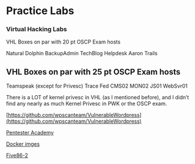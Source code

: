 # Practice Labs

### Virtual Hacking Labs

VHL Boxes on par with 20 pt OSCP Exam hosts

Natural Dolphin BackupAdmin TechBlog Helpdesk Aaron Trails

## VHL Boxes on par with 25 pt OSCP Exam hosts

Teamspeak (except for Privesc) Trace Fed CMS02 MON02 JS01 WebSvr01

There is a LOT of kernel privesc in VHL (as I mentioned before), and I didn’t find any nearly as much Kernel Privesc in PWK or the OSCP exam.

[https://github.com/wpscanteam/VulnerableWordpress](https://github.com/wpscanteam/VulnerableWordpress)

[Pentester Academy](Practice%20Labs/Pentester%20Academy.md)

[Docker imges](Practice%20Labs/Docker%20imges.md)

[Five86-2](Practice%20Labs/Five86%202.md)